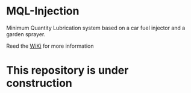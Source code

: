 # MQL-Injection
Minimum Quantity Lubrication system based on a car fuel injector and a garden sprayer.

Reed the [WiKi](https://github.com/MetalWorkerTools/MQL-Injection) for more information

# This repository is under construction
